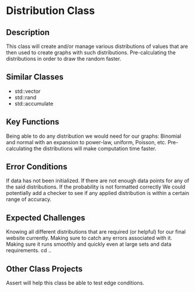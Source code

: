 # Distribution Class

## Description
This class will create and/or manage various distributions of values that are then used to create graphs with such distributions. Pre-calculating the distributions in order to draw the random faster. 

## Similar Classes
- std::vector
- std::rand
- std::accumulate

## Key Functions
Being able to do any distribution we would need for our graphs:  Binomial and normal with an expansion to power-law, uniform, Poisson, etc. Pre-calculating the distributions will make computation time faster. 

## Error Conditions
If data has not been initialized. If there are not enough data points for any of the said distributions. If the probability is not formatted correctly We could potentially add a checker to see if any applied distribution is within a certain range of accuracy.

## Expected Challenges
Knowing all different distributions that are required (or helpful) for our final website currently. Making sure to catch any errors associated with it. Making sure it runs smoothly and quickly even at large sets and data requirements. cd ..

## Other Class Projects
Assert will help this class be able to test edge conditions.
  
